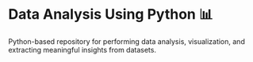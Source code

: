 # Data Analysis Using Python 📊  
Python-based repository for performing data analysis, visualization, and extracting meaningful insights from datasets.  
